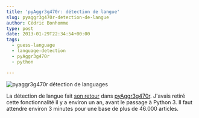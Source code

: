 ```yaml
---
title: 'pyAggr3g470r: détection de langue'
slug: pyaggr3g470r-detection-de-langue
author: Cédric Bonhomme
type: post
date: 2013-01-29T22:34:54+00:00
tags:
  - guess-language
  - language-detection
  - pyAggr3g470r
  - python

---
```

![pyaggr3g470r détection de languages](/images/blog/2013/01/pyaggr3g470r-languages.png)

La détection de langue fait [son retour][1] dans [pyAggr3g470r][2].
J'avais retiré cette fonctionnalité il y a environ un an, avant le passage à
Python 3. Il faut attendre environ 3 minutes pour une base de plus de
46.000 articles.

 [1]: https://bitbucket.org/cedricbonhomme/pyaggr3g470r/commits/db2d7b3585a6aa290d112a3a692aa3b526ecc39b
 [2]: https://git.sr.ht/~cedric/pyAggr3g470r